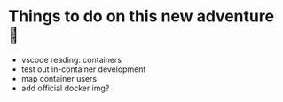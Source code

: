 # Things to do on this new adventure 🤖

* vscode reading: containers
* test out in-container development
* map container users
* add official docker img?
